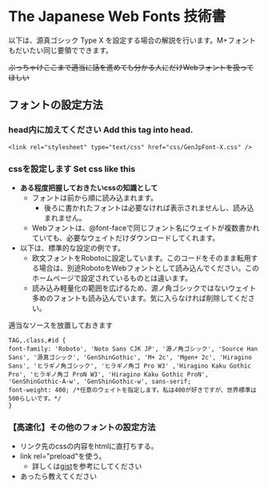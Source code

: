 # The Japanese Web Fonts 技術書

以下は、源真ゴシック Type X を設定する場合の解説を行います。M+フォントもだいたい同じ要領でできます。

~~ぶっちゃけここまで適当に話を進めても分かる人にだけWebフォントを扱ってほしい~~

## フォントの設定方法

### head内に加えてください Add this tag into head.

    <link rel="stylesheet" type="text/css" href="css/GenJpFont-X.css" />

### cssを設定します Set css like this

- **ある程度把握しておきたいcssの知識として**
  - フォントは前から順に読み込まれます。
    - 後ろに書かれたフォントは必要なければ表示されませんし、読み込まれません。
  - Webフォントは、@font-faceで同じフォント名にウェイトが複数書かれていても、必要なウェイトだけダウンロードしてくれます。
- 以下は、標準的な設定の例です。
  - 欧文フォントをRobotoに設定しています。このコードをそのまま転用する場合は、別途RobotoをWebフォントとして読み込んでください。このホームページで設定されているものとは違います。
  - 読み込み軽量化の範囲を広げるため、源ノ角ゴシックではないウェイト多めのフォントも読み込んでいます。気に入らなければ削除してください。

適当なソースを放置しておきます

    TAG,.class,#id {
    font-family: 'Roboto', 'Noto Sans CJK JP', '源ノ角ゴシック', 'Source Han Sans', '源真ゴシック', 'GenShinGothic', 'M+ 2c', 'Mgen+ 2c', 'Hiragino Sans', 'ヒラギノ角ゴシック', 'ヒラギノ角ゴ Pro W3' ,'Hiragino Kaku Gothic Pro', 'ヒラギノ角ゴ ProN W3', 'Hiragino Kaku Gothic ProN', 'GenShinGothic-A-w', 'GenShinGothic-w', sans-serif;
    font-weight: 400; /*任意のウェイトを指定します。私は400が好きですが、世界標準は500らしいです。*/
    }

### 【高速化】その他のフォントの設定方法

- リンク先のcssの内容をhtmlに直打ちする。
- link rel="preload"を使う。
  - 詳しくは[gist](https://gist.github.com/tamaina/73ccf1f807bb4531c069da43112bd61c)を参考にしてください
- あったら教えてください
